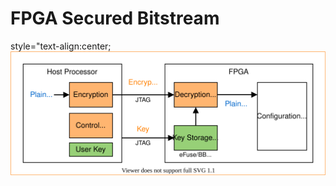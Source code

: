 # FPGA Secured Bitstream

<p> style="text-align:center;
  <img src="./docs/figures/OpenFPGA_Secure_Bitstream.svg">
<p>
  
